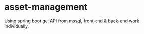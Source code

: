 # asset-management
Using spring boot get API from mssql, front-end &amp; back-end work individually.

